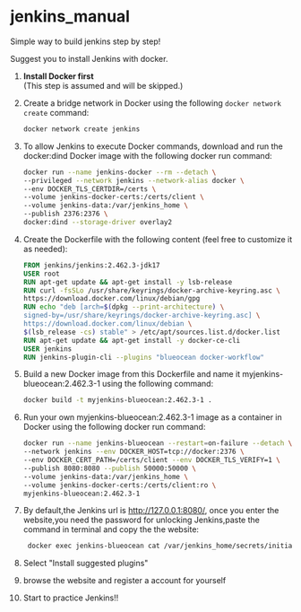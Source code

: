 # jenkins_manual
Simple way to build jenkins step by step!

Suggest you to install Jenkins with docker.

1. **Install Docker first**  
   (This step is assumed and will be skipped.)

2. Create a bridge network in Docker using the following `docker network create` command:
   ```bash
   docker network create jenkins

3. To allow Jenkins to execute Docker commands, download and run the docker:dind Docker image with the following docker run command:

    ```bash
    docker run --name jenkins-docker --rm --detach \
    --privileged --network jenkins --network-alias docker \
    --env DOCKER_TLS_CERTDIR=/certs \
    --volume jenkins-docker-certs:/certs/client \
    --volume jenkins-data:/var/jenkins_home \
    --publish 2376:2376 \
    docker:dind --storage-driver overlay2

4. Create the Dockerfile with the following content (feel free to customize it as needed):

    ```Dockerfile
    FROM jenkins/jenkins:2.462.3-jdk17
    USER root
    RUN apt-get update && apt-get install -y lsb-release
    RUN curl -fsSLo /usr/share/keyrings/docker-archive-keyring.asc \
    https://download.docker.com/linux/debian/gpg
    RUN echo "deb [arch=$(dpkg --print-architecture) \
    signed-by=/usr/share/keyrings/docker-archive-keyring.asc] \
    https://download.docker.com/linux/debian \
    $(lsb_release -cs) stable" > /etc/apt/sources.list.d/docker.list
    RUN apt-get update && apt-get install -y docker-ce-cli
    USER jenkins
    RUN jenkins-plugin-cli --plugins "blueocean docker-workflow"

5. Build a new Docker image from this Dockerfile and name it myjenkins-blueocean:2.462.3-1 using the following command:

    ```bash
    docker build -t myjenkins-blueocean:2.462.3-1 .

6. Run your own myjenkins-blueocean:2.462.3-1 image as a container in Docker using the following docker run command:

    ```bash
    docker run --name jenkins-blueocean --restart=on-failure --detach \
    --network jenkins --env DOCKER_HOST=tcp://docker:2376 \
    --env DOCKER_CERT_PATH=/certs/client --env DOCKER_TLS_VERIFY=1 \
    --publish 8080:8080 --publish 50000:50000 \
    --volume jenkins-data:/var/jenkins_home \
    --volume jenkins-docker-certs:/certs/client:ro \
    myjenkins-blueocean:2.462.3-1

7. By default,the Jenkins url is http://127.0.0.1:8080/, once you enter the website,you need the password for unlocking Jenkins,paste the command in terminal and copy the the website:

   ```bash
    docker exec jenkins-blueocean cat /var/jenkins_home/secrets/initialAdminPassword

8. Select "Install suggested plugins"
9. browse the website and register a account for yourself
10. Start to practice Jenkins!!